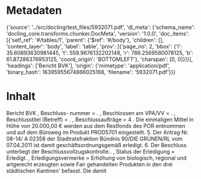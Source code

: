 # Metadaten
{'source': '../src/docling/test_files/5932071.pdf', 'dl_meta': {'schema_name': 'docling_core.transforms.chunker.DocMeta', 'version': '1.0.0', 'doc_items': [{'self_ref': '#/tables/1', 'parent': {'$ref': '#/body'}, 'children': [], 'content_layer': 'body', 'label': 'table', 'prov': [{'page_no': 2, 'bbox': {'l': 35.60893630981445, 't': 559.9676132202148, 'r': 786.2569580078125, 'b': 61.87286376953125, 'coord_origin': 'BOTTOMLEFT'}, 'charspan': [0, 0]}]}], 'headings': ['Bericht BVK'], 'origin': {'mimetype': 'application/pdf', 'binary_hash': 16395955674866025168, 'filename': '5932071.pdf'}}}

# Inhalt
Bericht BVK
, Beschluss- nummer = . , Beschlossen am VPA/VV = . , Beschlusstitel (Betreff) = . , Beschlussaufträge = 4 . Die einmaligen Mittel in Höhe von 20.000,00 € werden aus dem Restfonds des POR entnommen und auf dem Büroweg im Produkt PROD5701 eingestellt. 5. Der Antrag Nr. 08-14/ A 02358 der Stadtratsfraktion Bündnis 90/DIE GRÜNEN/RL vom 07.04.2011 ist damit geschäftsordnungsgemäß erledigt. 6. Der Beschluss unterliegt der Beschlussvollzugskontrolle.. , Status der Erledigung = Erledigt. , Erledigungsvermerke = Erhöhung von biologisch, regional und artgerecht erzeugten sowie Fair gehandelten Produkten in den drei städtischen Kantinen' befasst. Die damit